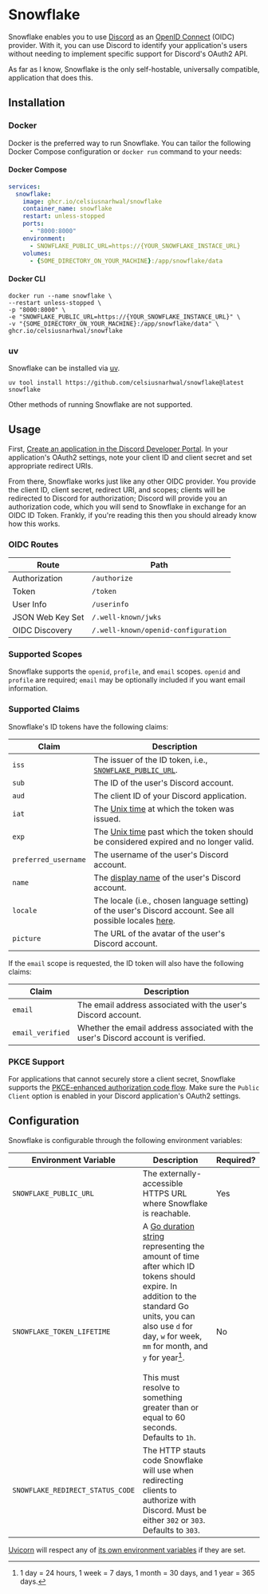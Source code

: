 # Snowflake

Snowflake enables you to use [Discord](https://discord.com) as
an [OpenID Connect](https://auth0.com/docs/authenticate/protocols/openid-connect-protocol) (OIDC) provider. With it, you
can use Discord to identify your application's users without needing to implement specific support for Discord's OAuth2 
API.

As far as I know, Snowflake is the only self-hostable, universally compatible, application that does this. 

## Installation

### Docker

Docker is the preferred way to run Snowflake. You can tailor the following Docker Compose configuration or
`docker run` command to your needs:

#### Docker Compose

```yaml
services:
  snowflake:
    image: ghcr.io/celsiusnarhwal/snowflake
    container_name: snowflake
    restart: unless-stopped
    ports:
      - "8000:8000"
    environment:
      - SNOWFLAKE_PUBLIC_URL=https://{YOUR_SNOWFLAKE_INSTACE_URL}
    volumes:
      - {SOME_DIRECTORY_ON_YOUR_MACHINE}:/app/snowflake/data
```

#### Docker CLI

```shell
docker run --name snowflake \
--restart unless-stopped \
-p "8000:8000" \
-e "SNOWFLAKE_PUBLIC_URL=https://{YOUR_SNOWFLAKE_INSTANCE_URL}" \
-v "{SOME_DIRECTORY_ON_YOUR_MACHINE}:/app/snowflake/data" \
ghcr.io/celsiusnarhwal/snowflake
```

### uv

Snowflake can be installed via [uv](https://docs.astral.sh/uv).

```shell
uv tool install https://github.com/celsiusnarhwal/snowflake@latest
snowflake
```

Other methods of running Snowflake are not supported.

## Usage

First, [Create an application in the Discord Developer Portal](https://discord.com/developers/applications). In your
application's OAuth2 settings, note your client ID and client secret and set appropriate redirect URIs.

From there, Snowflake works just like any other OIDC provider. You provide the client ID, client secret,
redirect URI, and scopes; clients will be redirected to Discord for authorization; Discord will provide you
an authorization code, which you will send to Snowflake in exchange for an OIDC ID Token. Frankly, if you're reading
this then you should already know how this works.

### OIDC Routes

| **Route**        | **Path**                            |
|------------------|-------------------------------------|
| Authorization    | `/authorize`                        |
| Token            | `/token`                            |
| User Info        | `/userinfo`                         |
| JSON Web Key Set | `/.well-known/jwks`                 |
| OIDC Discovery   | `/.well-known/openid-configuration` |

### Supported Scopes

Snowflake supports the `openid`, `profile`, and `email` scopes. `openid` and `profile` are required; `email` may be
optionally included if you want email information.

### Supported Claims

Snowflake's ID tokens have the following claims:

| **Claim**            | **Description**                                                                                                                                                          |
|----------------------|--------------------------------------------------------------------------------------------------------------------------------------------------------------------------|
| `iss`                | The issuer of the ID token, i.e., [`SNOWFLAKE_PUBLIC_URL`](#configuration).                                                                                              |
| `sub`                | The ID of the user's Discord account.                                                                                                                                    |
| `aud`                | The client ID of your Discord application.                                                                                                                               |
| `iat`                | The [Unix time](https://en.wikipedia.org/wiki/Unix_time) at which the token was issued.                                                                                  |
| `exp`                | The [Unix time](https://en.wikipedia.org/wiki/Unix_time) past which the token should be considered expired and no longer valid.                                          |
| `preferred_username` | The username of the user's Discord account.                                                                                                                              |
| `name`               | The [display name](https://support.discord.com/hc/en-us/articles/12620128861463-New-Usernames-Display-Names#h_01GXPQABMYGEHGPRJJXJMPHF5C) of the user's Discord account. |
| `locale`             | The locale (i.e., chosen language setting) of the user's Discord account. See all possible locales [here](https://discord.com/developers/docs/reference#locales).        |
| `picture`            | The URL of the avatar of the user's Discord account.                                                                                                                     |

If the `email` scope is requested, the ID token will also have the following claims:

| **Claim**        | **Description**                                                                   |
|------------------|-----------------------------------------------------------------------------------|
| `email`          | The email address associated with the user's Discord account.                     |
| `email_verified` | Whether the email address associated with the user's Discord account is verified. |

### PKCE Support

For applications that cannot securely store a client secret, Snowflake supports the
[PKCE-enhanced authorization code flow](https://auth0.com/docs/get-started/authentication-and-authorization-flow/authorization-code-flow-with-pkce).
Make sure the `Public Client` option is enabled in your Discord application's OAuth2 settings.

## Configuration

Snowflake is configurable through the following environment variables:

| **Environment Variable**         | **Description**                                                                                                                                                                                                                                                                                                                                           | **Required?** |
|----------------------------------|-----------------------------------------------------------------------------------------------------------------------------------------------------------------------------------------------------------------------------------------------------------------------------------------------------------------------------------------------------------|---------------|
| `SNOWFLAKE_PUBLIC_URL`           | The externally-accessible HTTPS URL where Snowflake is reachable.                                                                                                                                                                                                                                                                                         | Yes           |
| `SNOWFLAKE_TOKEN_LIFETIME`       | A [Go duration string](https://pkg.go.dev/time#ParseDuration) representing the amount of time after which ID tokens should expire. In addition to the standard Go units, you can also use `d` for day, `w` for week, `mm` for month, and `y` for year[^1].<br/><br/>This must resolve to something greater than or equal to 60 seconds. Defaults to `1h`. | No            |
| `SNOWFLAKE_REDIRECT_STATUS_CODE` | The HTTP stauts code Snowflake will use when redirecting clients to authorize with Discord. Must be either `302` or `303`. Defaults to `303`.                                                                                                                                                                                                             |               |

[Uvicorn](https://www.uvicorn.org/) will respect any
of [its own environment variables](https://www.uvicorn.org/settings/) if they are set.

[^1]: 1 day = 24 hours, 1 week = 7 days, 1 month = 30 days, and 1 year = 365 days.